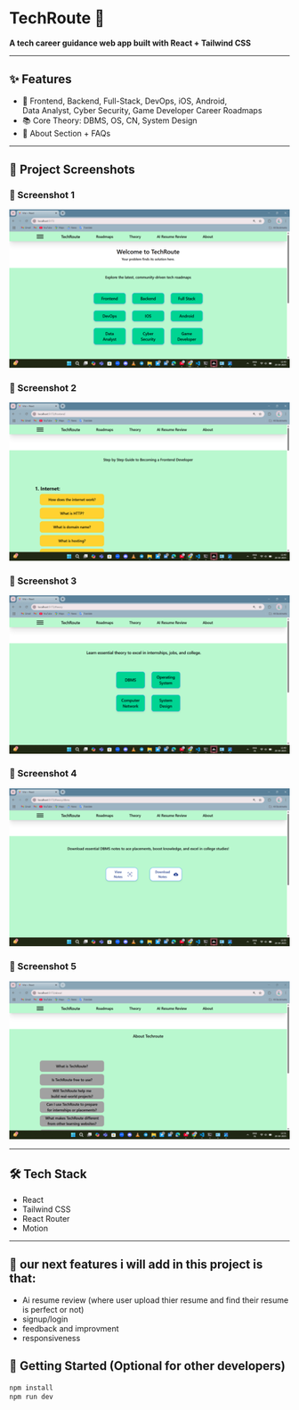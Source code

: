 # TechRoute 🚀

**A tech career guidance web app built with React + Tailwind CSS**

---

## ✨ Features

- 📌 Frontend, Backend, Full-Stack, DevOps, iOS, Android,  
  Data Analyst, Cyber Security, Game Developer Career Roadmaps  
- 📚 Core Theory: DBMS, OS, CN, System Design  
- 💬 About Section + FAQs  

---

## 📸 Project Screenshots

### 📌 Screenshot 1  
![Screenshot 1](public/1.png)

### 📌 Screenshot 2  
![Screenshot 2](public/2.png)

### 📌 Screenshot 3  
![Screenshot 3](public/3.png)

### 📌 Screenshot 4  
![Screenshot 4](public/4.png)

### 📌 Screenshot 5  
![Screenshot 5](public/5.png)

---

## 🛠️ Tech Stack

- React  
- Tailwind CSS  
- React Router  
- Motion  

---

## 🚀 our next features i will add in this project is that:

- Ai resume review (where user upload thier resume and find their resume is perfect or not)
- signup/login
- feedback and improvment
- responsiveness

## 🚀 Getting Started (Optional for other developers)

```bash
npm install
npm run dev
